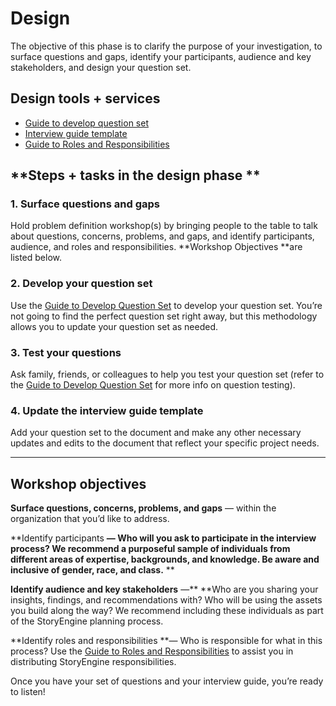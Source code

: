 # Design

The objective of this phase is to clarify the purpose of your investigation, to surface questions and gaps, identify your participants, audience and key stakeholders, and design your question set.

## **Design tools + services**

* [Guide to develop question set](https://docs.google.com/document/d/1ZxwAwloIrCGI9nruF8r7k5PQ10gcOXvY9rpD1nsYVTM/edit?usp=sharing)
* [Interview guide template](https://drive.google.com/open?id=1RsEg7EkmdZnHE3s8gQG5CuYKzRJmgOTSO87wK6XsRrM)
* [Guide to Roles and Responsibilities](https://docs.google.com/document/d/16M5oH_cgcxgXnhk5xuGS9wsiKasMDDukTWsqEnDrsvs/edit?usp=sharing)

## **Steps + tasks in the design phase **

### 1. S**urface questions and gaps**

Hold problem definition workshop\(s\) by bringing people to the table to talk about questions, concerns, problems, and gaps, and identify participants, audience, and roles and responsibilities. **Workshop Objectives **are listed below.

### 2. D**evelop your question set**

Use the [Guide to Develop Question Set](https://docs.google.com/document/d/1ZxwAwloIrCGI9nruF8r7k5PQ10gcOXvY9rpD1nsYVTM/edit?usp=sharing) to develop your question set. You’re not going to find the perfect question set right away, but this methodology allows you to update your question set as needed.

### 3. **Test your questions**

Ask family, friends, or colleagues to help you test your question set \(refer to the [Guide to Develop Question Set](https://docs.google.com/document/d/1ZxwAwloIrCGI9nruF8r7k5PQ10gcOXvY9rpD1nsYVTM/edit?usp=sharing) for more info on question testing\).

### 4. Update the i**nterview guide template**

Add your question set to the document and make any other necessary updates and edits to the document that reflect your specific project needs.

---

## **Workshop objectives**

**Surface questions, concerns, problems, and gaps** — within the organization that you’d like to address.

**Identify participants **— Who will you ask to participate in the interview process? We recommend a purposeful sample of individuals from different areas of expertise, backgrounds, and knowledge. Be aware and inclusive of gender, race, and class.** **

**Identify audience and key stakeholders** —** **Who are you sharing your insights, findings, and recommendations with? Who will be using the assets you build along the way? We recommend including these individuals as part of the StoryEngine planning process.

**Identify roles and responsibilities **— Who is responsible for what in this process? Use the [Guide to Roles and Responsibilities](https://docs.google.com/document/d/16M5oH_cgcxgXnhk5xuGS9wsiKasMDDukTWsqEnDrsvs/edit?usp=sharing) to assist you in distributing StoryEngine responsibilities.

Once you have your set of questions and your interview guide, you’re ready to listen!


